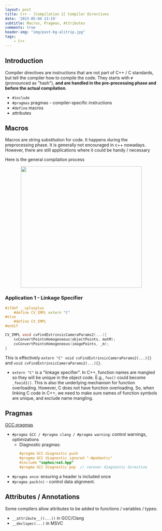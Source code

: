 ```yaml
---
layout: post
title: C++ - [Compilation 2] Compiler Directives
date: '2023-05-04 13:19'
subtitle: Macros, Pragmas, Attributes
comments: true
header-img: "img/post-bg-alitrip.jpg"
tags:
    - C++
---
```


## Introduction

Compiler directives are instructions that are not part of C++ / C standards, but tell the compiler how to compile the code. They starts with `#` (pronounced as "hash"), **and are handled in the pre-processing phase and before the actual compilation**.

- `#include`
- `#pragmas` pragmas - compiler-specific instructions
- `#define` macros
- attributes

## Macros

Macros are string substitution for code. It happens during the preprocessing phase. It is generally not encouraged in c++ nowadays. However, there are still applications where it could be handy / necessary

Here is the general compilation process


<div style="text-align: center;">

<p align="center">
    <figure>
        <img src="https://github.com/user-attachments/assets/dcdabf60-46de-4054-a987-98aa4a28d569" height="400" alt=""/>
    </figure>
</p>

</div>

### Application 1 - Linkage Specifier

```cpp
#ifdef __cplusplus
    #define CV_IMPL extern "C"
#else
    #define CV_IMPL
#endif

CV_IMPL void cvFindExtrinsicCameraParams2(...){
    cvConvertPointsHomogeneous(objectPoints, matM);
    cvConvertPointsHomogeneous(imagePoints, _m);
}
```

This is effectively `extern "C" void cvFindExtrinsicCameraParams2(...){}` and `void cvFindExtrinsicCameraParams2(...){}`.

- `extern "C"` is a "linkage specifier". In C++, function names are mangled so they will be unique in the object code. E.g., `foo()` could become `_fooid1()`. This is also the underlying mechanism for function overloading. However, C does not have function overloading. So, when linking C code in C++, we need to make sure names of function symbols are unique, and exclude name mangling.

## Pragmas

[GCC pragmas](https://gcc.gnu.org/onlinedocs/gcc/Pragmas.html)

- `#pragma GCC / #pragma clang / #pragma warning`: control warnings, optimizations
    - Diagnostic pragmas:
        ```cpp
        #pragma GCC diagnostic push
        #pragma GCC diagnostic ignored "-Wpedantic"
        #include "sophus/se3.hpp"
        #pragma GCC diagnostic pop  // recover diagnostic directive 
        ```
- `#pragma once`: ensuring a header is included once
- `#pragma pack(n)` - control data alignment.

## Attributes / Annotations

Some compilers allow attributes to be added to functions / variables / types:

- `__attribute__((...))` in GCC/Clang
- `__declspec(...)` in MSVC